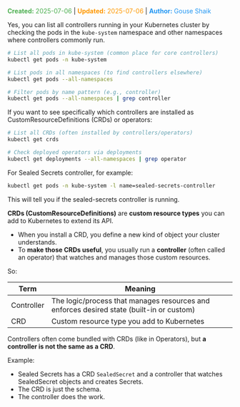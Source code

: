 <span style="color:#4caf50;"><b>Created:</b> 2025-07-06</span> | <span style="color:#ff9800;"><b>Updated:</b> 2025-07-06</span> | <span style="color:#2196f3;"><b>Author:</b> Gouse Shaik</span>

Yes, you can list all controllers running in your Kubernetes cluster by checking the pods in the `kube-system` namespace and other namespaces where controllers commonly run.
```bash
# List all pods in kube-system (common place for core controllers)
kubectl get pods -n kube-system

# List pods in all namespaces (to find controllers elsewhere)
kubectl get pods --all-namespaces

# Filter pods by name pattern (e.g., controller)
kubectl get pods --all-namespaces | grep controller
```

If you want to see specifically which controllers are installed as CustomResourceDefinitions (CRDs) or operators:
```bash
# List all CRDs (often installed by controllers/operators)
kubectl get crds

# Check deployed operators via deployments
kubectl get deployments --all-namespaces | grep operator
```

For Sealed Secrets controller, for example:
```bash
kubectl get pods -n kube-system -l name=sealed-secrets-controller
```

This will tell you if the sealed-secrets controller is running.

**CRDs (CustomResourceDefinitions)** are **custom resource types** you can add to Kubernetes to extend its API.

- When you install a CRD, you define a new kind of object your cluster understands.
- To **make those CRDs useful**, you usually run a **controller** (often called an operator) that watches and manages those custom resources.

So:

|Term|Meaning|
|---|---|
|Controller|The logic/process that manages resources and enforces desired state (built-in or custom)|
|CRD|Custom resource type you add to Kubernetes|

Controllers often come bundled with CRDs (like in Operators), but **a controller is not the same as a CRD**.

Example:

- Sealed Secrets has a CRD `SealedSecret` and a controller that watches SealedSecret objects and creates Secrets.
- The CRD is just the schema.
- The controller does the work.
